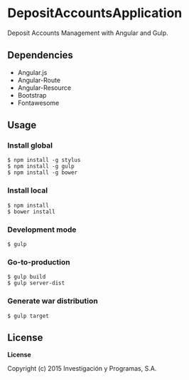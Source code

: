 # DepositAccountsApplication

Deposit Accounts Management with Angular and Gulp.

## Dependencies
- Angular.js
- Angular-Route
- Angular-Resource
- Bootstrap
- Fontawesome

## Usage
### Install global
```
$ npm install -g stylus
$ npm install -g gulp
$ npm install -g bower
```

### Install local
```
$ npm install
$ bower install
```
### Development mode
```
$ gulp
```
### Go-to-production
```
$ gulp build
$ gulp server-dist
```

### Generate war distribution
```
$ gulp target
```

## License

**License**

Copyright (c) 2015 Investigación y Programas, S.A.

